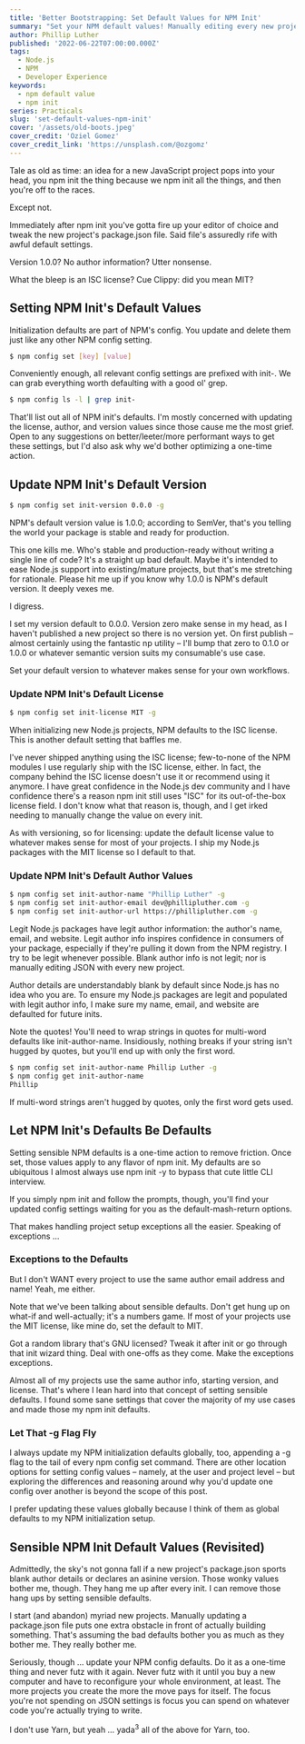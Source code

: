 ```yaml
---
title: 'Better Bootstrapping: Set Default Values for NPM Init'
summary: "Set your NPM default values! Manually editing every new project's `package.json` is a small thing that annoys greatly."
author: Phillip Luther
published: '2022-06-22T07:00:00.000Z'
tags:
  - Node.js
  - NPM
  - Developer Experience
keywords:
  - npm default value
  - npm init
series: Practicals
slug: 'set-default-values-npm-init'
cover: '/assets/old-boots.jpeg'
cover_credit: 'Oziel Gomez'
cover_credit_link: 'https://unsplash.com/@ozgomz'
---
```


Tale as old as time: an idea for a new JavaScript project pops into your head, you npm init the thing because we npm init all the things, and then you're off to the races.

Except not.

Immediately after npm init you've gotta fire up your editor of choice and tweak the new project's package.json file. Said file's assuredly rife with awful default settings.

Version 1.0.0? No author information? Utter nonsense.

What the bleep is an ISC license? Cue Clippy: did you mean MIT?

## Setting NPM Init's Default Values

Initialization defaults are part of NPM's config. You update and delete them just like any other NPM config setting.

```bash
$ npm config set [key] [value]
```

Conveniently enough, all relevant config settings are prefixed with init-. We can grab everything worth defaulting with a good ol' grep.

```bash
$ npm config ls -l | grep init-
```

That'll list out all of NPM init's defaults. I'm mostly concerned with updating the license, author, and version values since those cause me the most grief. Open to any suggestions on better/leeter/more performant ways to get these settings, but I'd also ask why we'd bother optimizing a one-time action.

## Update NPM Init's Default Version

```bash
$ npm config set init-version 0.0.0 -g
```

NPM's default version value is 1.0.0; according to SemVer, that's you telling the world your package is stable and ready for production.

This one kills me. Who's stable and production-ready without writing a single line of code? It's a straight up bad default. Maybe it's intended to ease Node.js support into existing/mature projects, but that's me stretching for rationale. Please hit me up if you know why 1.0.0 is NPM's default version. It deeply vexes me.

I digress.

I set my version default to 0.0.0. Version zero make sense in my head, as I haven't published a new project so there is no version yet. On first publish – almost certainly using the fantastic np utility – I'll bump that zero to 0.1.0 or 1.0.0 or whatever semantic version suits my consumable's use case.

Set your default version to whatever makes sense for your own workflows.

### Update NPM Init's Default License

```bash
$ npm config set init-license MIT -g
```

When initializing new Node.js projects, NPM defaults to the ISC license. This is another default setting that baffles me.

I've never shipped anything using the ISC license; few-to-none of the NPM modules I use regularly ship with the ISC license, either. In fact, the company behind the ISC license doesn't use it or recommend using it anymore. I have great confidence in the Node.js dev community and I have confidence there's a reason npm init still uses "ISC" for its out-of-the-box license field. I don't know what that reason is, though, and I get irked needing to manually change the value on every init.

As with versioning, so for licensing: update the default license value to whatever makes sense for most of your projects. I ship my Node.js packages with the MIT license so I default to that.

### Update NPM Init's Default Author Values

```bash
$ npm config set init-author-name "Phillip Luther" -g
$ npm config set init-author-email dev@phillipluther.com -g
$ npm config set init-author-url https://phillipluther.com -g
```

Legit Node.js packages have legit author information: the author's name, email, and website. Legit author info inspires confidence in consumers of your package, especially if they're pulling it down from the NPM registry. I try to be legit whenever possible. Blank author info is not legit; nor is manually editing JSON with every new project.

Author details are understandably blank by default since Node.js has no idea who you are. To ensure my Node.js packages are legit and populated with legit author info, I make sure my name, email, and website are defaulted for future inits.

Note the quotes! You'll need to wrap strings in quotes for multi-word defaults like init-author-name. Insidiously, nothing breaks if your string isn't hugged by quotes, but you'll end up with only the first word.

```bash
$ npm config set init-author-name Phillip Luther -g
$ npm config get init-author-name
Phillip
```

If multi-word strings aren't hugged by quotes, only the first word gets used.

## Let NPM Init's Defaults Be Defaults

Setting sensible NPM defaults is a one-time action to remove friction. Once set, those values apply to any flavor of npm init. My defaults are so ubiquitous I almost always use npm init -y to bypass that cute little CLI interview.

If you simply npm init and follow the prompts, though, you'll find your updated config settings waiting for you as the default-mash-return options.

That makes handling project setup exceptions all the easier. Speaking of exceptions …

### Exceptions to the Defaults

But I don't WANT every project to use the same author email address and name!
Yeah, me either.

Note that we've been talking about sensible defaults. Don't get hung up on what-if and well-actually; it's a numbers game. If most of your projects use the MIT license, like mine do, set the default to MIT.

Got a random library that's GNU licensed? Tweak it after init or go through that init wizard thing. Deal with one-offs as they come. Make the exceptions exceptions.

Almost all of my projects use the same author info, starting version, and license. That's where I lean hard into that concept of setting sensible defaults. I found some sane settings that cover the majority of my use cases and made those my npm init defaults.

### Let That -g Flag Fly

I always update my NPM initialization defaults globally, too, appending a -g flag to the tail of every npm config set command. There are other location options for setting config values – namely, at the user and project level – but exploring the differences and reasoning around why you'd update one config over another is beyond the scope of this post.

I prefer updating these values globally because I think of them as global defaults to my NPM initialization setup.

## Sensible NPM Init Default Values (Revisited)

Admittedly, the sky's not gonna fall if a new project's package.json sports blank author details or declares an asinine version. Those wonky values bother me, though. They hang me up after every init. I can remove those hang ups by setting sensible defaults.

I start (and abandon) myriad new projects. Manually updating a package.json file puts one extra obstacle in front of actually building something. That's assuming the bad defaults bother you as much as they bother me. They really bother me.

Seriously, though … update your NPM config defaults. Do it as a one-time thing and never futz with it again. Never futz with it until you buy a new computer and have to reconfigure your whole environment, at least. The more projects you create the more the move pays for itself. The focus you're not spending on JSON settings is focus you can spend on whatever code you're actually trying to write.

I don't use Yarn, but yeah … yada<sup>3</sup> all of the above for Yarn, too.
